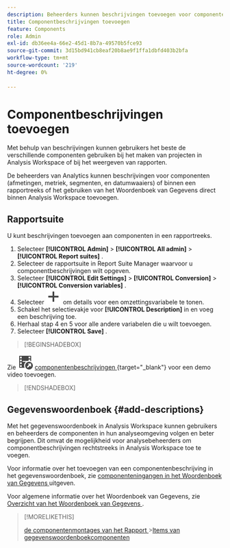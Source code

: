 ```yaml
---
description: Beheerders kunnen beschrijvingen toevoegen voor componenten in een rapportsuite of met gebruik van het gegevenswoordenboek.
title: Componentbeschrijvingen toevoegen
feature: Components
role: Admin
exl-id: db36ee4a-66e2-45d1-8b7a-49570b5fce93
source-git-commit: 3d15bd941cb8eaf20b8ae9f1ffa1dbfd403b2bfa
workflow-type: tm+mt
source-wordcount: '219'
ht-degree: 0%

---
```


# Componentbeschrijvingen toevoegen

Met behulp van beschrijvingen kunnen gebruikers het beste de verschillende componenten gebruiken bij het maken van projecten in Analysis Workspace of bij het weergeven van rapporten.

De beheerders van Analytics kunnen beschrijvingen voor componenten (afmetingen, metriek, segmenten, en datumwaaiers) of binnen een rapportreeks of het gebruiken van het Woordenboek van Gegevens direct binnen Analysis Workspace toevoegen.

## Rapportsuite

U kunt beschrijvingen toevoegen aan componenten in een rapportreeks.

1. Selecteer **[!UICONTROL Admin]** > **[!UICONTROL All admin]** > **[!UICONTROL Report suites]** .
1. Selecteer de rapportsuite in Report Suite Manager waarvoor u componentbeschrijvingen wilt opgeven.
1. Selecteer **[!UICONTROL Edit Settings]** > **[!UICONTROL Conversion]** > **[!UICONTROL Conversion variables]** .
1. Selecteer ![ toevoegen ](/help/assets/icons/Add.svg) om details voor een omzettingsvariabele te tonen.
1. Schakel het selectievakje voor **[!UICONTROL Description]** in en voeg een beschrijving toe.
1. Herhaal stap 4 en 5 voor alle andere variabelen die u wilt toevoegen.
1. Selecteer **[!UICONTROL Save]** .

>[!BEGINSHADEBOX]

Zie ![ VideoCheckedOut ](/help/assets/icons/VideoCheckedOut.svg) [ componentenbeschrijvingen ](https://video.tv.adobe.com/v/25453?quality=12&learn=on){target="_blank"} voor een demo video toevoegen.

>[!ENDSHADEBOX]


## Gegevenswoordenboek {#add-descriptions}

Met het gegevenswoordenboek in Analysis Workspace kunnen gebruikers en beheerders de componenten in hun analyseomgeving volgen en beter begrijpen. Dit omvat de mogelijkheid voor analysebeheerders om componentbeschrijvingen rechtstreeks in Analysis Workspace toe te voegen.

Voor informatie over het toevoegen van een componentenbeschrijving in het gegevenswoordenboek, zie [ componenteningangen in het Woordenboek van Gegevens ](/help/analyze/analysis-workspace/components/data-dictionary/edit-entries-data-dictionary.md) uitgeven.

Voor algemene informatie over het Woordenboek van Gegevens, zie [ Overzicht van het Woordenboek van Gegevens ](/help/analyze/analysis-workspace/components/data-dictionary/data-dictionary-overview.md).

>[!MORELIKETHIS]
>
>[ de componentenmontages van het Rapport ](/help/components/vrs/vrs-components.md)
>&#x200B;>[Items van gegevenswoordenboekcomponenten ](/help/analyze/analysis-workspace/components/data-dictionary/edit-entries-data-dictionary.md)
>